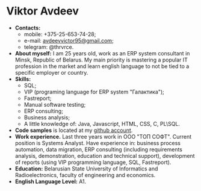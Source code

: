 Viktor Avdeev
===
* __Contacts:__
  * mobile: +375-25-653-74-28;
  * e-mail: avdeevvictor95@gmail.com;
  * telegram: @thrvrce.
* __About myself:__ I am 25 years old, work as an ERP system consultant in Minsk, Republic of Belarus. My main priority is mastering a popular IT profession in the market and learn english language to not be tied to a specific employer or country.
* __Skills:__
  * SQL;
  * VIP (programing language for ERP system "Галактика");
  * Fastreport;
  * Manual software testing;
  * ERP consulting;
  * Business analysis;
  * A little knowledge of: Java, Javascript, HTML, CSS, C, PL\SQL.
* __Code samples__  is located at my [github account](https://github.com/thrvrce?tab=repositories).
* __Work experience.__ Last three years work in ООО "ТОП СОФТ". Current position is Systems Analyst. Have experience in: business process automation, data migration, ERP consulting (including requirements analysis, demonstration, education and technical support), development of reports (using VIP programming language, SQL, Fastreport).
* __Education:__ Belarusian State University of Informatics and Radioelectronics, faculty of engineering and economics.
* __English Language Level:__ A1.